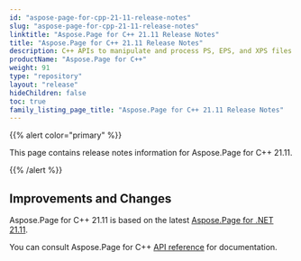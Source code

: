 ```yaml
---
id: "aspose-page-for-cpp-21-11-release-notes"
slug: "aspose-page-for-cpp-21-11-release-notes"
linktitle: "Aspose.Page for C++ 21.11 Release Notes"
title: "Aspose.Page for C++ 21.11 Release Notes"
description: C++ APIs to manipulate and process PS, EPS, and XPS files. This page contains new Aspose.Page for C++ features, enhancement, and bug fixes in 2021, version 21.11.
productName: "Aspose.Page for C++"
weight: 91
type: "repository"
layout: "release"
hideChildren: false
toc: true
family_listing_page_title: "Aspose.Page for C++ 21.11 Release Notes"
---
```


{{% alert color="primary" %}}

This page contains release notes information for Aspose.Page for C++ 21.11.

{{% /alert %}}
## **Improvements and Changes**
Aspose.Page for C++ 21.11 is based on the latest [Aspose.Page for .NET 21.11](/page/net/release-notes/2021/aspose-page-for-net-21-11-release-notes/).

You can consult Aspose.Page for C++ [API reference](https://reference.aspose.com/page/cpp/) for documentation.

